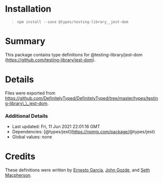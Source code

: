 Installation
============

> `npm install --save @types/testing-library__jest-dom`

Summary
=======

This package contains type definitions for <span class="citation" data-cites="testing-library/jest-dom">@testing-library/jest-dom</span> (https://github.com/testing-library/jest-dom).

Details
=======

Files were exported from https://github.com/DefinitelyTyped/DefinitelyTyped/tree/master/types/testing-library\_\_jest-dom.

### Additional Details

-   Last updated: Fri, 11 Jun 2021 22:01:16 GMT
-   Dependencies: <span class="citation" data-cites="types/jest">\[@types/jest\]</span>(https://npmjs.com/package/<span class="citation" data-cites="types/jest">@types/jest</span>)
-   Global values: none

Credits
=======

These definitions were written by [Ernesto García](https://github.com/gnapse), [John Gozde](https://github.com/jgoz), and [Seth Macpherson](https://github.com/smacpherson64).
